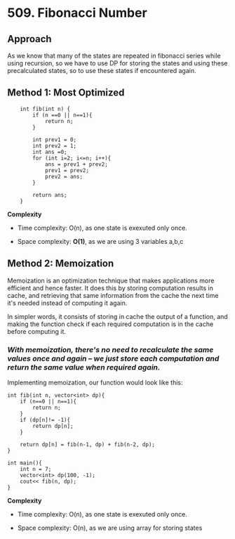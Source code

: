 # 509. Fibonacci Number

## Approach
As we know that many of the states are repeated in fibonacci series while using recursion, so we have to use DP for storing the states and using these precalculated states, so to use these states if encountered again.

## Method 1: Most Optimized
```
    int fib(int n) {
        if (n ==0 || n==1){
            return n;
        }

        int prev1 = 0;
        int prev2 = 1;
        int ans =0;
        for (int i=2; i<=n; i++){
            ans = prev1 + prev2;
            prev1 = prev2;
            prev2 = ans;
        }

        return ans;
    }
```

__Complexity__
- Time complexity:
O(n), as one state is exexuted only once.

- Space complexity:
__O(1)__, as we are using 3 variables a,b,c


## Method 2: Memoization
Memoization is an optimization technique that makes applications more efficient and hence faster. It does this by storing computation results in cache, and retrieving that same information from the cache the next time it's needed instead of computing it again.

In simpler words, it consists of storing in cache the output of a function, and making the function check if each required computation is in the cache before computing it.

### _With memoization, there's no need to recalculate the same values once and again – we just store each computation and return the same value when required again._

Implementing memoization, our function would look like this:
```
int fib(int n, vector<int> dp){
    if (n==0 || n==1){
        return n;
    }
    if (dp[n]!= -1){
        return dp[n];
    }

    return dp[n] = fib(n-1, dp) + fib(n-2, dp);
}

int main(){
    int n = 7;
    vector<int> dp(100, -1);
    cout<< fib(n, dp);
}
```

__Complexity__
- Time complexity:
O(n), as one state is exexuted only once.

- Space complexity:
O(n), as we are using array for storing states